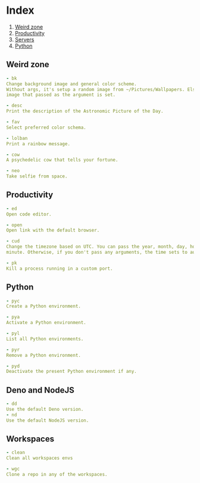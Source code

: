 # Index

1) [Weird zone](#weird-zone)
2) [Productivity](#productivity)
3) [Servers](#servers)
4) [Python](#python)

## Weird zone

```yaml
- bk
Change background image and general color scheme.
Without args, it's setup a random image from ~/Pictures/Wallpapers. Else, the
image that passed as the argument is set.

- desc
Print the description of the Astronomic Picture of the Day.

- fav
Select preferred color schema.

- lolban
Print a rainbow message.

- cow
A psychedelic cow that tells your fortune.

- neo
Take selfie from space.
```

## Productivity

```yaml
- ed
Open code editor.

- open
Open link with the default browser.

- cud
Change the timezone based on UTC. You can pass the year, month, day, hour or
minute. Otherwise, if you don't pass any arguments, the time sets to auto.

- pk
Kill a process running in a custom port.
```

## Python

```yaml
- pyc
Create a Python environment.

- pya
Activate a Python environment.

- pyl
List all Python environments.

- pyr
Remove a Python environment.

- pyd
Deactivate the present Python environment if any.
```

## Deno and NodeJS

```yaml
- dd
Use the default Deno version.
- nd
Use the default NodeJS version.
```

## Workspaces

```yaml
- clean
Clean all workspaces envs

- wgc
Clone a repo in any of the workspaces.
```
